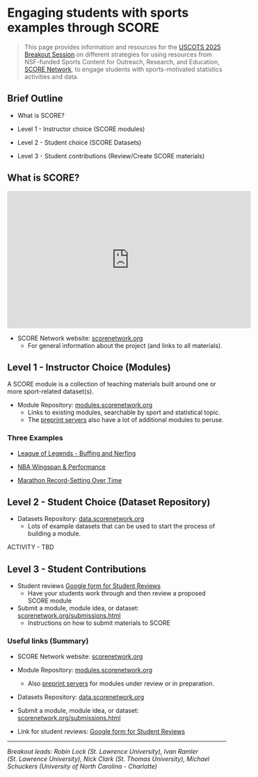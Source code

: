 # Engaging students with sports examples through SCORE


> This page provides information and resources for the <a
> href="https://www.causeweb.org/cause/uscots/uscots25/program/breakouts/4C"
> target="_blank">USCOTS 2025 Breakout Session</a> on different
> strategies for using resources from NSF-funded Sports Content for
> Outreach, Research, and Education,
> <a href="https://scorenetwork.org" target="_blank">SCORE Network</a>,
> to engage students with sports-motivated statistics activities and
> data.

## Brief Outline

- What is SCORE?

- Level 1 - Instructor choice (SCORE modules)

- Level 2 - Student choice (SCORE Datasets)

- Level 3 - Student contributions (Review/Create SCORE materials)

## What is SCORE?

<iframe width="560" height="315" src="https://www.youtube.com/embed/eBasNuOMTUs?si=ZUYhT4FSwc_7jUbQ" title="YouTube video player" frameborder="0" allow="accelerometer; autoplay; clipboard-write; encrypted-media; gyroscope; picture-in-picture; web-share" referrerpolicy="strict-origin-when-cross-origin" allowfullscreen>

</iframe>

- SCORE Network website:
  <a href="https://scorenetwork.org" target="_blank">scorenetwork.org</a>
  - For general information about the project (and links to all
    materials).

## Level 1 - Instructor Choice (Modules)

A SCORE module is a collection of teaching materials built around one or
more sport-related dataset(s).

- Module Repository: <a href="https://modules.scorenetwork.org"
  target="_blank">modules.scorenetwork.org</a>
  - Links to existing modules, searchable by sport and statistical
    topic.
  - The <a href="https://modules.scorenetwork.org/preprints.html"
    target="_blank">preprint servers</a> also have a lot of additional
    modules to peruse.

### Three Examples

- <a
  href="https://modules.scorenetwork.org/esports/league-of-legends-buffing-nerfing/"
  target="_blank">League of Legends - Buffing and Nerfing</a>

- <a
  href="https://iramler.github.io/slu_score_preprints/basketball/nba_wingspans_and_performance/"
  target="_blank">NBA Wingspan &amp; Performance</a>

- <a href="https://isle.stat.cmu.edu/SCORE/Marathons_SCORE_Template/"
  target="_blank">Marathon Record-Setting Over Time</a>

## Level 2 - Student Choice (Dataset Repository)

- Datasets Repository: <a href="https://data.scorenetwork.org"
  target="_blank">data.scorenetwork.org</a>
  - Lots of example datasets that can be used to start the process of
    building a module.

ACTIVITY - TBD

## Level 3 - Student Contributions

- Student reviews <a
  href="https://docs.google.com/forms/d/e/1FAIpQLSd7Sigx6d8h4RHu0EsybC4K6C1aUFL5t1AcpwlPj897eOtC9A/viewform"
  target="_blank">Google form for Student Reviews</a>
  - Have your students work through and then review a proposed SCORE
    module
- Submit a module, module idea, or dataset:
  <a href="https://scorenetwork.org/submissions.html"
  target="_blank">scorenetwork.org/submissions.html</a>
  - Instructions on how to submit materials to SCORE

### Useful links (Summary)

- SCORE Network website:
  <a href="https://scorenetwork.org" target="_blank">scorenetwork.org</a>

- Module Repository: <a href="https://modules.scorenetwork.org"
  target="_blank">modules.scorenetwork.org</a>

  - Also <a href="https://modules.scorenetwork.org/preprints.html"
    target="_blank">preprint servers</a> for modules under review or in
    preparation.

- Datasets Repository: <a href="https://data.scorenetwork.org"
  target="_blank">data.scorenetwork.org</a>

- Submit a module, module idea, or dataset:
  <a href="https://scorenetwork.org/submissions.html"
  target="_blank">scorenetwork.org/submissions.html</a>

- Link for student reviews: <a
  href="https://docs.google.com/forms/d/e/1FAIpQLSd7Sigx6d8h4RHu0EsybC4K6C1aUFL5t1AcpwlPj897eOtC9A/viewform"
  target="_blank">Google form for Student Reviews</a>

------------------------------------------------------------------------

*Breakout leads: Robin Lock (St. Lawrence University), Ivan Ramler
(St. Lawrence University), Nick Clark (St. Thomas University), Michael
Schuckers (University of North Carolina - Charlotte)*
